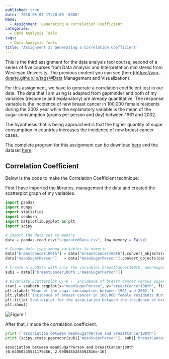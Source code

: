 ```yaml
---
published: true
date: '2016-08-07 17:20:00 -0300'
Name:
  - Assignment: Generating a Correlation Coefficient
categories:
  - Data Analysis Tools
tags:
  - Data Analysis Tools
title: 'Assignment 3: Generating a Correlation Coefficient'
---
```

This is the third assignment for the data analysis tool course, second of a series of five courses from Data Analysis and Interpretation ministered from Wesleyan University.
The previous content you can see [here](https://yan-duarte.github.io/tags/#Data Management and Visualization).

For this assignment, we have to generate a correlation coefficient test in our data.
The data that I am using is adapted from gapminder and both of my variables (response and explanatory) are already quantitative.
The response variable is the incidence of new breast cancer in 100,000 female residents during the 2002 year while the explanatory variable is the mean of the sugar consumption (grams per person and day) between 1961 and 2002.
 
The hypothesis that is being approached is that the higher quantity of sugar consumption in countries increases the incidence of new breast cancer cases.

The complete program for this assignment can be download [here](https://yan-duarte.github.io/archives/dat-assignment3.py) and the dataset [here](https://yan-duarte.github.io/archives/separatedData.csv).


## **Correlation Coefficient**

Below is the code to make the Correlation Coefficient technique:

First I have imported the libraries, management the data and created the scatterplot graph of my variables.

```python
import pandas
import numpy
import statistics
import seaborn
import matplotlib.pyplot as plt
import scipy

# Import the data set to memory
data = pandas.read_csv("separatedData.csv", low_memory = False)

# Change data type among variables to numeric
data["breastCancer100th"] = data["breastCancer100th"].convert_objects(convert_numeric=True)
data["meanSugarPerson"]   = data["meanSugarPerson"].convert_objects(convert_numeric=True)

# Create a subData with only the variables breastCancer100th, meanSugarPerson, meanFoodPerson, meanCholesterol
sub1 = data[['breastCancer100th','meanSugarPerson']]

# Bivariate Scatterplot Q->Q -  Incidence of breast cancer versus sugar consumption
scat1 = seaborn.regplot(x="meanSugarPerson", y="breastCancer100th", fit_reg=True, data=sub1)
plt.xlabel('Mean of the sugar consumption between 1961 and 2002.')
plt.ylabel('Incidence of breast cancer in 100,000 female residents during the 2002 year.')
plt.title('Scatterplot for the association between the incidence of breast cancer and the sugar consumption.')
plt.show()
```

![Figure 1]({{site.baseurl}}/yan-duarte.github.io/images/dat-assignment3/dat-ass3-fig1.png)

After that, I made the correlation coefficient.

```python 
print ('association between meanSugarPerson and breastCancer100th')
print (scipy.stats.pearsonr(sub1['meanSugarPerson'], sub1['breastCancer100th']))
```

```
association between meanSugarPerson and breastCancer100th
(0.64050235531179356, 2.9900485245592816e-16)
```



